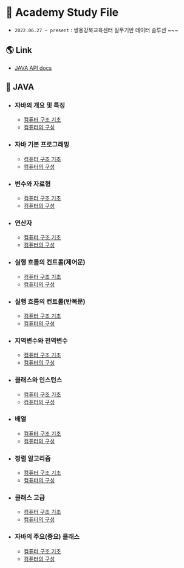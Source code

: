 # 🏫 Academy Study File

- `2022.06.27 ~ present` : 쌍용강북교육센터 실무기반 데이터 솔루션 ~~~ 
 
 ## 🌎 Link
 - [JAVA API docs](https://docs.oracle.com/javase/8/docs/api/)


## 📌 JAVA

- ### 자바의 개요 및 특징

  - [컴퓨터 구조 기초]()
  - [컴퓨터의 구성]()
  
  
- ### 자바 기본 프로그래밍

  - [컴퓨터 구조 기초]()
  - [컴퓨터의 구성]()
  
  
- ### 변수와 자료형

  - [컴퓨터 구조 기초]()
  - [컴퓨터의 구성]()



- ### 연산자

  - [컴퓨터 구조 기초]()
  - [컴퓨터의 구성]()
  
  
- ### 실행 흐름의 컨트롤(제어문)

  - [컴퓨터 구조 기초]()
  - [컴퓨터의 구성]()
  
  
- ### 실행 흐름의 컨트롤(반복문)

  - [컴퓨터 구조 기초]()
  - [컴퓨터의 구성]()
  
  
- ### 지역변수와 전역변수

  - [컴퓨터 구조 기초]()
  - [컴퓨터의 구성]()
   
  
- ### 클래스와 인스턴스

  - [컴퓨터 구조 기초]()
  - [컴퓨터의 구성]() 
    
  
- ### 배열

  - [컴퓨터 구조 기초]()
  - [컴퓨터의 구성]()
    
  
- ### 정렬 알고리즘

  - [컴퓨터 구조 기초]()
  - [컴퓨터의 구성]()
  
  
- ### 클래스 고급

  - [컴퓨터 구조 기초]()
  - [컴퓨터의 구성]()
    
  
- ### 자바의 주요(중요) 클래스

  - [컴퓨터 구조 기초]()
  - [컴퓨터의 구성]()
  
  
  
  
